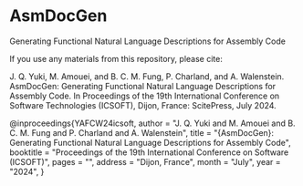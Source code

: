 # AsmDocGen
Generating Functional Natural Language Descriptions for Assembly Code

If you use any materials from this repository, please cite:

J. Q. Yuki, M. Amouei, and B. C. M. Fung, P. Charland, and A. Walenstein. AsmDocGen: Generating Functional Natural Language Descriptions for Assembly Code. In Proceedings of the 19th International Conference on Software Technologies (ICSOFT), Dijon, France: ScitePress, July 2024.

@inproceedings{YAFCW24icsoft,
        author = "J. Q. Yuki and M. Amouei and B. C. M. Fung and P. Charland and A. Walenstein",
        title = "{AsmDocGen}: Generating Functional Natural Language Descriptions for Assembly Code",
        booktitle = "Proceedings of the 19th International Conference on Software (ICSOFT)",
        pages = "",
        address = "Dijon, France",
        month = "July",
        year = "2024",
}
